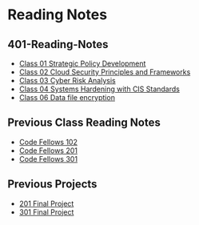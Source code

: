 # Reading Notes

## 401-Reading-Notes
- [Class 01 Strategic Policy Development]()
- [Class 02 Cloud Security Principles and Frameworks]()
- [Class 03 Cyber Risk Analysis]()
- [Class 04 Systems Hardening with CIS Standards]()
- [Class 06 Data file encryption]()


## Previous Class Reading Notes 
- [Code Fellows 102](https://github.com/Wrbaur/102-Reading-Notes/blob/main/README.md)
- [Code Fellows 201](https://github.com/Wrbaur/201-Reading-Notes)
- [Code Fellows 301](https://github.com/Wrbaur/301-Reading-Notes)

## Previous Projects 
- [201 Final Project](https://github.com/Technomancer-exe)
- [301 Final Project](https://github.com/NetworkProtectVeteran)

